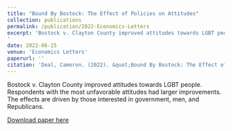 ```yaml
---
title: "Bound By Bostock: The Effect of Policies on Attitudes"
collection: publications
permalink: /publication/2022-Economics-Letters
excerpt: 'Bostock v. Clayton County improved attitudes towards LGBT people. Respondents with the most unfavorable attitudes had larger improvements. The effects are driven by those interested in government, men, and Republicans.
'
date: 2022-06-15
venue: 'Economics Letters'
paperurl: ''
citation: 'Deal, Cameron. (2022). &quot;Bound By Bostock: The Effect of Policies on Attitudes.&quot; <i>Economics Letters</i>. '
---
```

Bostock v. Clayton County improved attitudes towards LGBT people. Respondents with the most unfavorable attitudes had larger improvements. The effects are driven by those interested in government, men, and Republicans.

[Download paper here](https://doi.org/10.1016/j.econlet.2022.110656)


